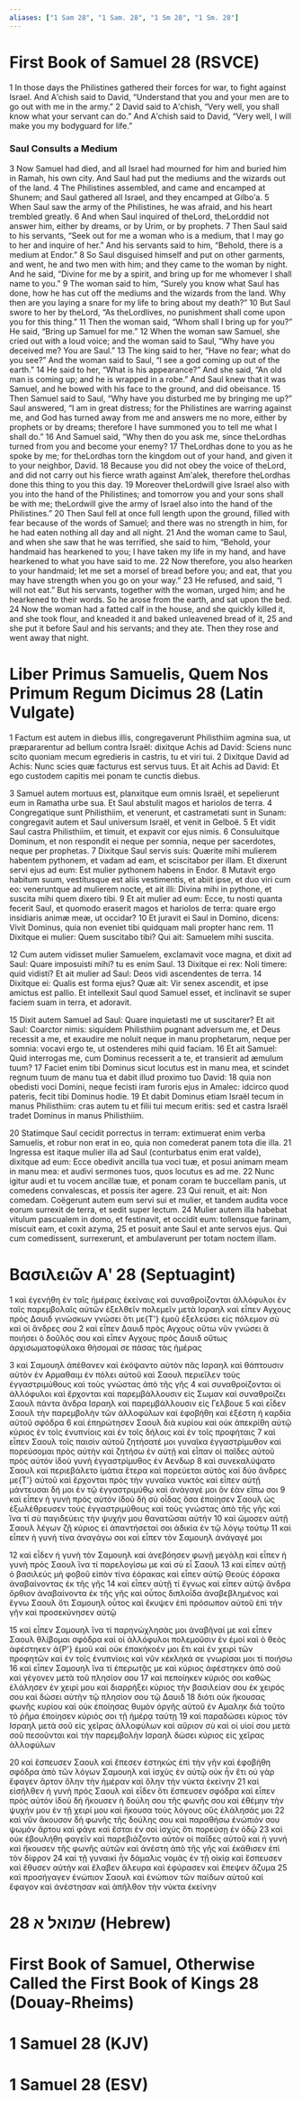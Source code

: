 ```yaml
---
aliases: ["1 Sam 28", "1 Sam. 28", "1 Sm 28", "1 Sm. 28"]
---
```



# First Book of Samuel 28 (RSVCE)

1 In those days the Philistines gathered their forces for war, to fight against Israel. And Aʹchish said to David, “Understand that you and your men are to go out with me in the army.”
2 David said to Aʹchish, “Very well, you shall know what your servant can do.” And Aʹchish said to David, “Very well, I will make you my bodyguard for life.”
### Saul Consults a Medium
3 Now Samuel had died, and all Israel had mourned for him and buried him in Ramah, his own city. And Saul had put the mediums and the wizards out of the land.
4 The Philistines assembled, and came and encamped at Shunem; and Saul gathered all Israel, and they encamped at Gilboʹa.
5 When Saul saw the army of the Philistines, he was afraid, and his heart trembled greatly.
6 And when Saul inquired of theLord, theLorddid not answer him, either by dreams, or by Urim, or by prophets.
7 Then Saul said to his servants, “Seek out for me a woman who is a medium, that I may go to her and inquire of her.” And his servants said to him, “Behold, there is a medium at Endor.”
8 So Saul disguised himself and put on other garments, and went, he and two men with him; and they came to the woman by night. And he said, “Divine for me by a spirit, and bring up for me whomever I shall name to you.”
9 The woman said to him, “Surely you know what Saul has done, how he has cut off the mediums and the wizards from the land. Why then are you laying a snare for my life to bring about my death?”
10 But Saul swore to her by theLord, “As theLordlives, no punishment shall come upon you for this thing.”
11 Then the woman said, “Whom shall I bring up for you?” He said, “Bring up Samuel for me.”
12 When the woman saw Samuel, she cried out with a loud voice; and the woman said to Saul, “Why have you deceived me? You are Saul.”
13 The king said to her, “Have no fear; what do you see?” And the woman said to Saul, “I see a god coming up out of the earth.”
14 He said to her, “What is his appearance?” And she said, “An old man is coming up; and he is wrapped in a robe.” And Saul knew that it was Samuel, and he bowed with his face to the ground, and did obeisance.
15 Then Samuel said to Saul, “Why have you disturbed me by bringing me up?” Saul answered, “I am in great distress; for the Philistines are warring against me, and God has turned away from me and answers me no more, either by prophets or by dreams; therefore I have summoned you to tell me what I shall do.”
16 And Samuel said, “Why then do you ask me, since theLordhas turned from you and become your enemy?
17 TheLordhas done to you as he spoke by me; for theLordhas torn the kingdom out of your hand, and given it to your neighbor, David.
18 Because you did not obey the voice of theLord, and did not carry out his fierce wrath against Amʹalek, therefore theLordhas done this thing to you this day.
19 Moreover theLordwill give Israel also with you into the hand of the Philistines; and tomorrow you and your sons shall be with me; theLordwill give the army of Israel also into the hand of the Philistines.”
20 Then Saul fell at once full length upon the ground, filled with fear because of the words of Samuel; and there was no strength in him, for he had eaten nothing all day and all night.
21 And the woman came to Saul, and when she saw that he was terrified, she said to him, “Behold, your handmaid has hearkened to you; I have taken my life in my hand, and have hearkened to what you have said to me.
22 Now therefore, you also hearken to your handmaid; let me set a morsel of bread before you; and eat, that you may have strength when you go on your way.”
23 He refused, and said, “I will not eat.” But his servants, together with the woman, urged him; and he hearkened to their words. So he arose from the earth, and sat upon the bed.
24 Now the woman had a fatted calf in the house, and she quickly killed it, and she took flour, and kneaded it and baked unleavened bread of it,
25 and she put it before Saul and his servants; and they ate. Then they rose and went away that night.


# Liber Primus Samuelis, Quem Nos Primum Regum Dicimus 28 (Latin Vulgate)

1 Factum est autem in diebus illis, congregaverunt Philisthiim agmina sua, ut præpararentur ad bellum contra Israël: dixitque Achis ad David: Sciens nunc scito quoniam mecum egredieris in castris, tu et viri tui.
2 Dixitque David ad Achis: Nunc scies quæ facturus est servus tuus. Et ait Achis ad David: Et ego custodem capitis mei ponam te cunctis diebus.

3 Samuel autem mortuus est, planxitque eum omnis Israël, et sepelierunt eum in Ramatha urbe sua. Et Saul abstulit magos et hariolos de terra.
4 Congregatique sunt Philisthiim, et venerunt, et castrametati sunt in Sunam: congregavit autem et Saul universum Israël, et venit in Gelboë.
5 Et vidit Saul castra Philisthiim, et timuit, et expavit cor ejus nimis.
6 Consuluitque Dominum, et non respondit ei neque per somnia, neque per sacerdotes, neque per prophetas.
7 Dixitque Saul servis suis: Quærite mihi mulierem habentem pythonem, et vadam ad eam, et sciscitabor per illam. Et dixerunt servi ejus ad eum: Est mulier pythonem habens in Endor.
8 Mutavit ergo habitum suum, vestitusque est aliis vestimentis, et abiit ipse, et duo viri cum eo: veneruntque ad mulierem nocte, et ait illi: Divina mihi in pythone, et suscita mihi quem dixero tibi.
9 Et ait mulier ad eum: Ecce, tu nosti quanta fecerit Saul, et quomodo eraserit magos et hariolos de terra: quare ergo insidiaris animæ meæ, ut occidar?
10 Et juravit ei Saul in Domino, dicens: Vivit Dominus, quia non eveniet tibi quidquam mali propter hanc rem.
11 Dixitque ei mulier: Quem suscitabo tibi? Qui ait: Samuelem mihi suscita.

12 Cum autem vidisset mulier Samuelem, exclamavit voce magna, et dixit ad Saul: Quare imposuisti mihi? tu es enim Saul.
13 Dixitque ei rex: Noli timere: quid vidisti? Et ait mulier ad Saul: Deos vidi ascendentes de terra.
14 Dixitque ei: Qualis est forma ejus? Quæ ait: Vir senex ascendit, et ipse amictus est pallio. Et intellexit Saul quod Samuel esset, et inclinavit se super faciem suam in terra, et adoravit.

15 Dixit autem Samuel ad Saul: Quare inquietasti me ut suscitarer? Et ait Saul: Coarctor nimis: siquidem Philisthiim pugnant adversum me, et Deus recessit a me, et exaudire me noluit neque in manu prophetarum, neque per somnia: vocavi ergo te, ut ostenderes mihi quid faciam.
16 Et ait Samuel: Quid interrogas me, cum Dominus recesserit a te, et transierit ad æmulum tuum?
17 Faciet enim tibi Dominus sicut locutus est in manu mea, et scindet regnum tuum de manu tua et dabit illud proximo tuo David:
18 quia non obedisti voci Domini, neque fecisti iram furoris ejus in Amalec: idcirco quod pateris, fecit tibi Dominus hodie.
19 Et dabit Dominus etiam Israël tecum in manus Philisthiim: cras autem tu et filii tui mecum eritis: sed et castra Israël tradet Dominus in manus Philisthiim.

20 Statimque Saul cecidit porrectus in terram: extimuerat enim verba Samuelis, et robur non erat in eo, quia non comederat panem tota die illa.
21 Ingressa est itaque mulier illa ad Saul (conturbatus enim erat valde), dixitque ad eum: Ecce obedivit ancilla tua voci tuæ, et posui animam meam in manu mea: et audivi sermones tuos, quos locutus es ad me.
22 Nunc igitur audi et tu vocem ancillæ tuæ, et ponam coram te buccellam panis, ut comedens convalescas, et possis iter agere.
23 Qui renuit, et ait: Non comedam. Coëgerunt autem eum servi sui et mulier, et tandem audita voce eorum surrexit de terra, et sedit super lectum.
24 Mulier autem illa habebat vitulum pascualem in domo, et festinavit, et occidit eum: tollensque farinam, miscuit eam, et coxit azyma,
25 et posuit ante Saul et ante servos ejus. Qui cum comedissent, surrexerunt, et ambulaverunt per totam noctem illam.


# Βασιλειῶν Αʹ 28 (Septuagint)

1 καὶ ἐγενήθη ἐν ταῖς ἡμέραις ἐκείναις καὶ συναθροίζονται ἀλλόφυλοι ἐν ταῖς παρεμβολαῖς αὐτῶν ἐξελθεῖν πολεμεῖν μετὰ Ισραηλ καὶ εἶπεν Αγχους πρὸς Δαυιδ γινώσκων γνώσει ὅτι με{T'} ἐμοῦ ἐξελεύσει εἰς πόλεμον σὺ καὶ οἱ ἄνδρες σου
2 καὶ εἶπεν Δαυιδ πρὸς Αγχους οὕτω νῦν γνώσει ἃ ποιήσει ὁ δοῦλός σου καὶ εἶπεν Αγχους πρὸς Δαυιδ οὕτως ἀρχισωματοφύλακα θήσομαί σε πάσας τὰς ἡμέρας

3 καὶ Σαμουηλ ἀπέθανεν καὶ ἐκόψαντο αὐτὸν πᾶς Ισραηλ καὶ θάπτουσιν αὐτὸν ἐν Αρμαθαιμ ἐν πόλει αὐτοῦ καὶ Σαουλ περιεῖλεν τοὺς ἐγγαστριμύθους καὶ τοὺς γνώστας ἀπὸ τῆς γῆς
4 καὶ συναθροίζονται οἱ ἀλλόφυλοι καὶ ἔρχονται καὶ παρεμβάλλουσιν εἰς Σωμαν καὶ συναθροίζει Σαουλ πάντα ἄνδρα Ισραηλ καὶ παρεμβάλλουσιν εἰς Γελβουε
5 καὶ εἶδεν Σαουλ τὴν παρεμβολὴν τῶν ἀλλοφύλων καὶ ἐφοβήθη καὶ ἐξέστη ἡ καρδία αὐτοῦ σφόδρα
6 καὶ ἐπηρώτησεν Σαουλ διὰ κυρίου καὶ οὐκ ἀπεκρίθη αὐτῷ κύριος ἐν τοῖς ἐνυπνίοις καὶ ἐν τοῖς δήλοις καὶ ἐν τοῖς προφήταις
7 καὶ εἶπεν Σαουλ τοῖς παισὶν αὐτοῦ ζητήσατέ μοι γυναῖκα ἐγγαστρίμυθον καὶ πορεύσομαι πρὸς αὐτὴν καὶ ζητήσω ἐν αὐτῇ καὶ εἶπαν οἱ παῖδες αὐτοῦ πρὸς αὐτόν ἰδοὺ γυνὴ ἐγγαστρίμυθος ἐν Αενδωρ
8 καὶ συνεκαλύψατο Σαουλ καὶ περιεβάλετο ἱμάτια ἕτερα καὶ πορεύεται αὐτὸς καὶ δύο ἄνδρες με{T'} αὐτοῦ καὶ ἔρχονται πρὸς τὴν γυναῖκα νυκτὸς καὶ εἶπεν αὐτῇ μάντευσαι δή μοι ἐν τῷ ἐγγαστριμύθῳ καὶ ἀνάγαγέ μοι ὃν ἐὰν εἴπω σοι
9 καὶ εἶπεν ἡ γυνὴ πρὸς αὐτόν ἰδοὺ δὴ σὺ οἶδας ὅσα ἐποίησεν Σαουλ ὡς ἐξωλέθρευσεν τοὺς ἐγγαστριμύθους καὶ τοὺς γνώστας ἀπὸ τῆς γῆς καὶ ἵνα τί σὺ παγιδεύεις τὴν ψυχήν μου θανατῶσαι αὐτήν
10 καὶ ὤμοσεν αὐτῇ Σαουλ λέγων ζῇ κύριος εἰ ἀπαντήσεταί σοι ἀδικία ἐν τῷ λόγῳ τούτῳ
11 καὶ εἶπεν ἡ γυνή τίνα ἀναγάγω σοι καὶ εἶπεν τὸν Σαμουηλ ἀνάγαγέ μοι

12 καὶ εἶδεν ἡ γυνὴ τὸν Σαμουηλ καὶ ἀνεβόησεν φωνῇ μεγάλῃ καὶ εἶπεν ἡ γυνὴ πρὸς Σαουλ ἵνα τί παρελογίσω με καὶ σὺ εἶ Σαουλ
13 καὶ εἶπεν αὐτῇ ὁ βασιλεύς μὴ φοβοῦ εἰπὸν τίνα ἑόρακας καὶ εἶπεν αὐτῷ Θεοὺς ἑόρακα ἀναβαίνοντας ἐκ τῆς γῆς
14 καὶ εἶπεν αὐτῇ τί ἔγνως καὶ εἶπεν αὐτῷ ἄνδρα ὄρθιον ἀναβαίνοντα ἐκ τῆς γῆς καὶ οὗτος διπλοΐδα ἀναβεβλημένος καὶ ἔγνω Σαουλ ὅτι Σαμουηλ οὗτος καὶ ἔκυψεν ἐπὶ πρόσωπον αὐτοῦ ἐπὶ τὴν γῆν καὶ προσεκύνησεν αὐτῷ

15 καὶ εἶπεν Σαμουηλ ἵνα τί παρηνώχλησάς μοι ἀναβῆναί με καὶ εἶπεν Σαουλ θλίβομαι σφόδρα καὶ οἱ ἀλλόφυλοι πολεμοῦσιν ἐν ἐμοί καὶ ὁ θεὸς ἀφέστηκεν ἀ{P'} ἐμοῦ καὶ οὐκ ἐπακήκοέν μοι ἔτι καὶ ἐν χειρὶ τῶν προφητῶν καὶ ἐν τοῖς ἐνυπνίοις καὶ νῦν κέκληκά σε γνωρίσαι μοι τί ποιήσω
16 καὶ εἶπεν Σαμουηλ ἵνα τί ἐπερωτᾷς με καὶ κύριος ἀφέστηκεν ἀπὸ σοῦ καὶ γέγονεν μετὰ τοῦ πλησίον σου
17 καὶ πεποίηκεν κύριός σοι καθὼς ἐλάλησεν ἐν χειρί μου καὶ διαρρήξει κύριος τὴν βασιλείαν σου ἐκ χειρός σου καὶ δώσει αὐτὴν τῷ πλησίον σου τῷ Δαυιδ
18 διότι οὐκ ἤκουσας φωνῆς κυρίου καὶ οὐκ ἐποίησας θυμὸν ὀργῆς αὐτοῦ ἐν Αμαληκ διὰ τοῦτο τὸ ῥῆμα ἐποίησεν κύριός σοι τῇ ἡμέρᾳ ταύτῃ
19 καὶ παραδώσει κύριος τὸν Ισραηλ μετὰ σοῦ εἰς χεῖρας ἀλλοφύλων καὶ αὔριον σὺ καὶ οἱ υἱοί σου μετὰ σοῦ πεσοῦνται καὶ τὴν παρεμβολὴν Ισραηλ δώσει κύριος εἰς χεῖρας ἀλλοφύλων

20 καὶ ἔσπευσεν Σαουλ καὶ ἔπεσεν ἑστηκὼς ἐπὶ τὴν γῆν καὶ ἐφοβήθη σφόδρα ἀπὸ τῶν λόγων Σαμουηλ καὶ ἰσχὺς ἐν αὐτῷ οὐκ ἦν ἔτι οὐ γὰρ ἔφαγεν ἄρτον ὅλην τὴν ἡμέραν καὶ ὅλην τὴν νύκτα ἐκείνην
21 καὶ εἰσῆλθεν ἡ γυνὴ πρὸς Σαουλ καὶ εἶδεν ὅτι ἔσπευσεν σφόδρα καὶ εἶπεν πρὸς αὐτόν ἰδοὺ δὴ ἤκουσεν ἡ δούλη σου τῆς φωνῆς σου καὶ ἐθέμην τὴν ψυχήν μου ἐν τῇ χειρί μου καὶ ἤκουσα τοὺς λόγους οὓς ἐλάλησάς μοι
22 καὶ νῦν ἄκουσον δὴ φωνῆς τῆς δούλης σου καὶ παραθήσω ἐνώπιόν σου ψωμὸν ἄρτου καὶ φάγε καὶ ἔσται ἐν σοὶ ἰσχύς ὅτι πορεύσῃ ἐν ὁδῷ
23 καὶ οὐκ ἐβουλήθη φαγεῖν καὶ παρεβιάζοντο αὐτὸν οἱ παῖδες αὐτοῦ καὶ ἡ γυνή καὶ ἤκουσεν τῆς φωνῆς αὐτῶν καὶ ἀνέστη ἀπὸ τῆς γῆς καὶ ἐκάθισεν ἐπὶ τὸν δίφρον
24 καὶ τῇ γυναικὶ ἦν δάμαλις νομὰς ἐν τῇ οἰκίᾳ καὶ ἔσπευσεν καὶ ἔθυσεν αὐτὴν καὶ ἔλαβεν ἄλευρα καὶ ἐφύρασεν καὶ ἔπεψεν ἄζυμα
25 καὶ προσήγαγεν ἐνώπιον Σαουλ καὶ ἐνώπιον τῶν παίδων αὐτοῦ καὶ ἔφαγον καὶ ἀνέστησαν καὶ ἀπῆλθον τὴν νύκτα ἐκείνην


# 28 שמואל א (Hebrew)


# First Book of Samuel, Otherwise Called the First Book of Kings 28 (Douay-Rheims)


# 1 Samuel 28 (KJV)


# 1 Samuel 28 (ESV)

